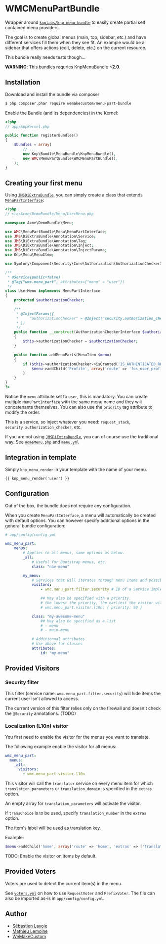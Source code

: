 # WMCMenuPartBundle

Wrapper around [`knplabs/knp-menu-bundle`](https://github.com/KnpLabs/KnpMenuBundle)
to easily create partial self contained menu providers.

The goal is to create global menus (main, top, sidebar, etc.) and have different services fill them when they see fit.
An example would be a sidebar that offers actions (edit, delete, etc.) on the current resource.

This bundle really needs tests though…

**WARNING**: This bundles requries KnpMenuBundle **~2.0**.

## Installation

Download and install the bundle via composer

``` bash
$ php composer.phar require wemakecustom/menu-part-bundle
```

Enable the Bundle (and its dependencies) in the Kernel:

```php
<?php
// app/AppKernel.php

public function registerBundles()
{
    $bundles = array(
        // ...
        new Knp\Bundle\MenuBundle\KnpMenuBundle(),
        new WMC\MenuPartBundle\WMCMenuPartBundle(),
    );
}
```

## Creating your first menu

Using [`JMSDiExtraBundle`](https://github.com/schmittjoh/JMSDiExtraBundle),
you can simply create a class that extends [`MenuPartInterface`](Menu/MenuPartInterface.php):

```php
<?php
// src/Acme/DemoBundle/Menu/UserMenu.php

namespace Acme\DemoBundle\Menu;

use WMC\MenuPartBundle\Menu\MenuPartInterface;
use JMS\DiExtraBundle\Annotation\Service;
use JMS\DiExtraBundle\Annotation\Tag;
use JMS\DiExtraBundle\Annotation\Inject;
use JMS\DiExtraBundle\Annotation\InjectParams;
use Knp\Menu\MenuItem;

use Symfony\Component\Security\Core\Authorization\AuthorizationCheckerInterface;

/**
 * @Service(public=false)
 * @Tag("wmc.menu_part", attributes={"menu" = "user"})
 */
class UserMenu implements MenuPartInterface
{
    protected $authorizationChecker;

    /**
     * @InjectParams({
     *     "authorizationChecker" = @Inject("security.authorization_checker")
     * })
     */
    public function __construct(AuthorizationCheckerInterface $authorizationChecker)
    {
        $this->authorizationChecker = $authorizationChecker;
    }

    public function addMenuParts(MenuItem $menu)
    {
        if ($this->authorizationChecker->isGranted('IS_AUTHENTICATED_REMEMBERED')) {
            $menu->addChild('Profile', array('route' => 'fos_user_profile_show'));
        }
    }
}
?>
```

Notice the `menu` attribute set to `user`, this is mandatory.
You can create multiple `MenuPartInterface` with the same menu name and they will
concatenante themselves. You can also use the `priority` tag attribute to modify the order.

This is a service, so inject whatever you need: `request_stack`, `security.authorization_checker`, etc.

If you are not using [`JMSDiExtraBundle`](https://github.com/schmittjoh/JMSDiExtraBundle), you can of course
use the traditional way. See [`HomeMenu.php`](Resources/examples/HomeMenu.php) and [`menu.yml`](Resources/examples/menu.yml)

## Integration in template

Simply `knp_menu_render` in your template with the name of your menu.

```twig
{{ knp_menu_render('user') }}
```

## Configuration

Out of the box, the bundle does not require any configuration.

When you create `MenuPartInterface`, a menu will automatically be created with default options.
You can however specify additional options in the general bundle configuration:

```yaml
# app/config/config.yml

wmc_menu_part:
    menus:
        # Applies to all menus, same options as below.
        _all:
            # Useful for Bootstrap menus, etc.
            class: "nav-menu"

        my_menu:
            # Services that will iterates through menu items and possibly hide or modify them.
            visitors:
                - wmc.menu_part.filter.security # ID of a Service implementing MenuVisitorInterface

                ## May also be specified with a priority.
                # the lowest the priority, the earliest the visitor will be run
                # wmc.menu_part.visitor.l10n: { priority: 99 }

            class: "my-awesome-menu"
                ## May also be specified as a list
                # - menu
                # - main-menu

            # Additionnal attributes
            # Use above for classes
            attributes:
                id: "my-menu"
```

## Provided Visitors

### Security filter

This filter (service name: `wmc.menu_part.filter.security`) will hide items the
current user isn't allowed to access.

The current version of this filter relies only on the firewall and doesn't check
the `@Security` annotations. (TODO)

### Localization (L10n) visitor

You first need to enable the visitor for the menus you want to translate.

The following example enable the visitor for all menus:

```yaml
wmc_menu_part:
  menus:
    _all:
      visitors:
        - wmc.menu_part.visitor.l10n
```

This visitor will call the `translator` service on every menu item for which
`translation_parameters` or `translation_domain` is specified in the `extras` option.

An empty array for `translation_parameters` will activate the visitor.

If `transChoice` is to be used, specify `translation_number` in the `extras` option.

The item's label will be used as translation key.

Example:

```php
$menu->addChild('home', array('route' => 'home', 'extras' => ['translation_parameters' => []]));
```

TODO: Enable the visitor on items by default.

## Provided Voters

Voters are used to detect the current item(s) in the menu.

See [`voters.yml`](Resources/config/voters.yml) on how to use `RequestVoter` and
`PrefixVoter`.  The file can also be imported as-is in `app/config/config.yml`.

## Author

 * [Sébastien Lavoie](http://blog.lavoie.sl/)
 * [Mathieu Lemoine](http://www.github.com/lemoinem)
 * [WeMakeCustom](http://wemakecustom.com/)
